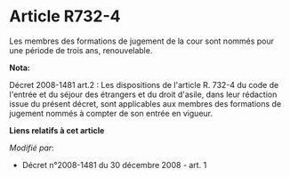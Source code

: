 # Article R732-4

Les membres des formations de jugement de la cour sont nommés pour une période de trois ans, renouvelable.

**Nota:**

Décret 2008-1481 art.2 : Les dispositions de l'article R. 732-4 du code de l'entrée et du séjour des étrangers et du droit
d'asile, dans leur rédaction issue du présent décret, sont applicables aux membres des formations de jugement nommés à
compter de son entrée en vigueur.

**Liens relatifs à cet article**

_Modifié par_:

  - Décret n°2008-1481 du 30 décembre 2008 - art. 1
